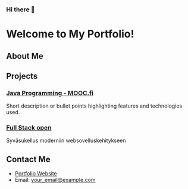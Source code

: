 ### Hi there 👋
# Welcome to My Portfolio!

## About Me


## Projects

### [Java Programming - MOOC.fi](https://github.com/Shahtaa/hbc-java23S)
Short description or bullet points highlighting features and technologies used.

### [Full Stack open](https://github.com/Shahtaa/hy-fullstack-part-1)
Syväsukellus moderniin websovelluskehitykseen

## Contact Me


- [Portfolio Website](https://shahtaa.github.io)
- Email: your_email@example.com

<!--
**Shahtaa/shahtaa** is a ✨ _special_ ✨ repository because its `README.md` (this file) appears on your GitHub profile.

Here are some ideas to get you started:

- 🔭 I’m currently working on ...
- 🌱 I’m currently learning ...
- 👯 I’m looking to collaborate on ...
- 🤔 I’m looking for help with ...
- 💬 Ask me about ...
- 📫 How to reach me: ...
- 😄 Pronouns: ...
- ⚡ Fun fact: ...
-->
